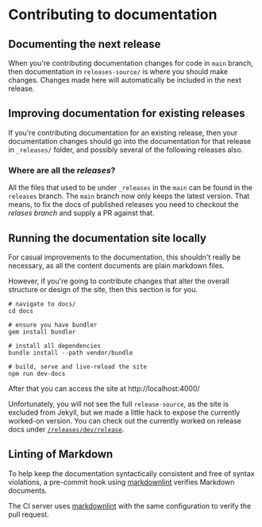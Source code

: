 # Contributing to documentation

## Documenting the next release

When you're contributing documentation changes for code in `main` branch, then documentation in `releases-source/` is where you should make changes. Changes made here will automatically be included in the next release.

## Improving documentation for existing releases

If you're contributing documentation for an existing release, then your documentation changes should go into the documentation for that release in `_releases/` folder, and possibly several of the following releases also.

### Where are all the _releases_?
All the files that used to be under `_releases` in the `main` can be found in the `releases` branch. The `main` branch now only keeps the latest version. That means, to fix the docs of published releases you need to checkout the _relases branch_ and supply a PR against that.

## Running the documentation site locally

For casual improvements to the documentation, this shouldn't really be necessary, as all the content documents are plain markdown files.

However, if you're going to contribute changes that alter the overall structure or design of the site, then this section is for you.

```shell
# navigate to docs/
cd docs

# ensure you have bundler
gem install bundler

# install all dependencies
bundle install --path vendor/bundle

# build, serve and live-reload the site
npm run dev-docs
```

After that you can access the site at http://localhost:4000/

Unfortunately, you will not see the full `release-source`, as the site is excluded from
Jekyll, but we made a little hack to expose the currently worked-on version.
You can check out the currently worked on release docs under [`/releases/dev/release`](http://localhost:4000/releases/dev/release).

## Linting of Markdown

To help keep the documentation syntactically consistent and free of syntax violations, a pre-commit hook using [markdownlint](https://github.com/DavidAnson/markdownlint) verifies Markdown documents.

The CI server uses [markdownlint](https://github.com/DavidAnson/markdownlint) with the same configuration to verify the pull request.

